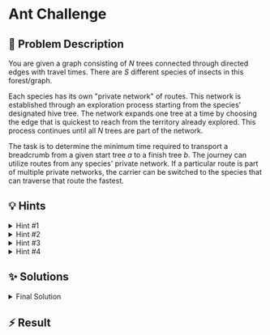 # Ant Challenge

## 📝 Problem Description

You are given a graph consisting of $N$ trees connected through directed edges with travel times. There are $S$ different species of insects in this forest/graph.

Each species has its own "private network" of routes. This network is established through an exploration process starting from the species' designated hive tree. The network expands one tree at a time by choosing the edge that is quickest to reach from the territory already explored. This process continues until all $N$ trees are part of the network.

The task is to determine the minimum time required to transport a breadcrumb from a given start tree $a$ to a finish tree $b$. The journey can utilize routes from any species' private network. If a particular route is part of multiple private networks, the carrier can be switched to the species that can traverse that route the fastest.

## 💡 Hints

<details>

<summary>Hint #1</summary>

The problem describes a specific process for how each species builds its "private network": "starting from its hive located at a particular tree, each species explored new trees one at a time. The next tree to be explored was always the one fastest to be reached from the already explored territory."

Does this method of network construction remind you of a classic algorithm for finding a special kind of subgraph?

</details>

<details>

<summary>Hint #2</summary>

The algorithm which is used to construct the private networks is **Prim's algorithm**. This implies that the private network for each species is a Minimum Spanning Tree (MST) of the forest, where the edge weights are the travel times for that specific species.

Once you have these $S$ different MSTs (one for each species), the next step is to figure out how to combine them to find the overall fastest path.

</details>

<details>

<summary>Hint #3</summary>

For every edge between two trees, you need to consider the travel times for all species, which have this edge in their private network. This means for every edge, we have a list of possible travel times we could use for this edge. As we want to find the fastest route, we should keep track of the minimum travel time for each edge across all species.

</details>

<details>

<summary>Hint #4</summary>

We can create a new graph where we include all the edges from the private networks of all species, but with weights that reflect the minimum travel time for each edge across all species. This combined graph will allow us to find the fastest route from the start tree to the finish tree using Dijkstra's algorithm.

</details>

## ✨ Solutions

<details>
<summary>Final Solution</summary>
This problem can be solved by breaking it down into three main parts:

1.  For each species, determine its "private network".
2.  Combine these private networks into a single, optimized network.
3.  Find the shortest path from the start to the finish tree in this combined network.

### Step 1: Modeling the Private Networks

The problem describes how each species forms its network: starting from its hive, it always expands to the nearest unexplored tree. This is precisely the definition of **Prim's algorithm** for finding a **Minimum Spanning Tree (MST)**. Therefore, for each of the $S$ species, we can model their private network as the MST of the forest graph, using that species' specific travel times as edge weights.

In code we can easily obtain all the different MSTs, by creating a separate graph for each species and running Prim's algorithm on them with the given hive node.

### Step 2: Combining the Networks

The journey from tree $a$ to tree $b$ can use any edge that belongs to *at least one* species' private network (i.e., its MST). If an edge `(u, v)` is in the MST of multiple species, we are allowed to use the species that traverses it the fastest.

This leads to the construction of a new, combined graph.
-   The **vertices** of this graph are the $N$ trees.
-   An **edge** `(u, v)` exists in this combined graph if it is part of the MST for at least one species.
-   The **weight** of an edge `(u, v)` in this combined graph is the minimum travel time for that edge across all species whose MST includes it.

In code we just loop over all the edges from the MSTs for all species and only take the minimum edge and add it to the new graph. Note to actually get the edges from the MST in `boost` we use a predecessor map, which for every node gives us its predecessor (if the node was discovered), which we can then use to look up the weight/travel time for the edge.

### Step 3: Finding the Shortest Path

After constructing the combined graph with the optimized edge weights, the original problem is reduced to finding the shortest path from the start vertex $a$ to the destination vertex $b$. This is a classic application of **Dijkstra's algorithm**.

```cpp
#include<iostream>
#include<vector>
#include<cmath>
#include<limits>

#include<boost/graph/adjacency_list.hpp>
#include<boost/graph/prim_minimum_spanning_tree.hpp>
#include<boost/graph/dijkstra_shortest_paths.hpp>

using edge_weight = boost::property<boost::edge_weight_t, int>;
using graph = boost::adjacency_list<boost::vecS, 
                                    boost::vecS, 
                                    boost::undirectedS, 
                                    boost::no_property,
                                    edge_weight>;
using edge_desc = boost::graph_traits<graph>::edge_descriptor;
using vertex_desc = boost::graph_traits<graph>::vertex_descriptor;

int main() {
  std::ios_base::sync_with_stdio(false);
  
  int n_tests; std::cin >> n_tests;
  while(n_tests--) {
    int n, e, s, a, b; std::cin >> n >> e >> s >> a >> b;
    std::vector<graph> graphs(s, graph(n));
    std::vector<std::vector<std::vector<int>>> weights(n, std::vector<std::vector<int>>(n, std::vector<int>(s, std::numeric_limits<int>::max())));
    
    for(int edge_idx = 0; edge_idx < e; edge_idx++) {
      int t1, t2; std::cin >> t1 >> t2;
      
      for(int species = 0; species < s; species++) {
        int w; std::cin >> w;
        weights[t1][t2][species] = weights[t2][t1][species] = w;
        boost::add_edge(t1, t2, edge_weight(w), graphs[species]);
      }
    }
    
    std::vector<int> hives(s);
    for(int species = 0; species < s; species++) {
      int h; std::cin >> h;
      hives[species] = s;
    }
    
    // Use Prims algorithm to create MST from the hives to get species networks
    std::vector<std::vector<int>> min_weights(n, std::vector<int>(n, std::numeric_limits<int>::max()));
    
    for(int species = 0; species < s; species++) {
      std::vector<int> pred_map(n);
      
      boost::prim_minimum_spanning_tree(graphs[species], 
                                        boost::make_iterator_property_map(pred_map.begin(), boost::get(boost::vertex_index, graphs[species])), 
                                        boost::root_vertex(hives[species]));
                                        
      for(int i = 0; i < n; i++) {
        if(i != pred_map[i]) {
          min_weights[i][pred_map[i]] = min_weights[pred_map[i]][i] = std::min(min_weights[i][pred_map[i]], weights[i][pred_map[i]][species]);
        }
      }
    }
    
    graph min_graph(n);
    for(int i = 0; i < n; i++) {
      for(int j = 0; j < n; j++) {
        if(min_weights[i][j] != std::numeric_limits<int>::max()) {
          boost::add_edge(i, j, min_weights[i][j], min_graph);
        }
      }
    }
    
    std::vector<int> dist_map(n);
    dijkstra_shortest_paths(min_graph, boost::vertex(a, min_graph), boost::distance_map(boost::make_iterator_property_map(dist_map.begin(), boost::get(boost::vertex_index, min_graph))));
  
    std::cout << dist_map[b] << std::endl;
  }
}
```
</details>

## ⚡ Result

```plaintext

```